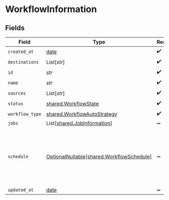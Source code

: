 # WorkflowInformation


## Fields

| Field                                                                                | Type                                                                                 | Required                                                                             | Description                                                                          | Example                                                                              |
| ------------------------------------------------------------------------------------ | ------------------------------------------------------------------------------------ | ------------------------------------------------------------------------------------ | ------------------------------------------------------------------------------------ | ------------------------------------------------------------------------------------ |
| `created_at`                                                                         | [date](https://docs.python.org/3/library/datetime.html#date-objects)                 | :heavy_check_mark:                                                                   | N/A                                                                                  |                                                                                      |
| `destinations`                                                                       | List[*str*]                                                                          | :heavy_check_mark:                                                                   | N/A                                                                                  |                                                                                      |
| `id`                                                                                 | *str*                                                                                | :heavy_check_mark:                                                                   | N/A                                                                                  |                                                                                      |
| `name`                                                                               | *str*                                                                                | :heavy_check_mark:                                                                   | N/A                                                                                  |                                                                                      |
| `sources`                                                                            | List[*str*]                                                                          | :heavy_check_mark:                                                                   | N/A                                                                                  |                                                                                      |
| `status`                                                                             | [shared.WorkflowState](../../models/shared/workflowstate.md)                         | :heavy_check_mark:                                                                   | N/A                                                                                  |                                                                                      |
| `workflow_type`                                                                      | [shared.WorkflowAutoStrategy](../../models/shared/workflowautostrategy.md)           | :heavy_check_mark:                                                                   | N/A                                                                                  |                                                                                      |
| `jobs`                                                                               | List[[shared.JobInformation](../../models/shared/jobinformation.md)]                 | :heavy_minus_sign:                                                                   | N/A                                                                                  |                                                                                      |
| `schedule`                                                                           | [OptionalNullable[shared.WorkflowSchedule]](../../models/shared/workflowschedule.md) | :heavy_minus_sign:                                                                   | N/A                                                                                  | {<br/>"crontab_entries": [<br/>{<br/>"cron_expression": "0 0 * * *"<br/>}<br/>]<br/>} |
| `updated_at`                                                                         | [date](https://docs.python.org/3/library/datetime.html#date-objects)                 | :heavy_minus_sign:                                                                   | N/A                                                                                  |                                                                                      |